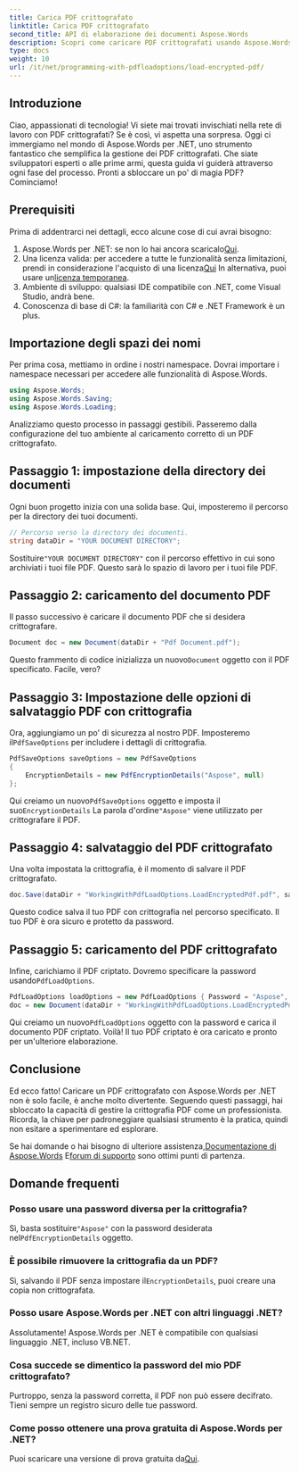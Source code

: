 ```yaml
---
title: Carica PDF crittografato
linktitle: Carica PDF crittografato
second_title: API di elaborazione dei documenti Aspose.Words
description: Scopri come caricare PDF crittografati usando Aspose.Words per .NET con il nostro tutorial passo dopo passo. Padroneggia la crittografia e la decrittografia dei PDF in un attimo.
type: docs
weight: 10
url: /it/net/programming-with-pdfloadoptions/load-encrypted-pdf/
---
```

## Introduzione

Ciao, appassionati di tecnologia! Vi siete mai trovati invischiati nella rete di lavoro con PDF crittografati? Se è così, vi aspetta una sorpresa. Oggi ci immergiamo nel mondo di Aspose.Words per .NET, uno strumento fantastico che semplifica la gestione dei PDF crittografati. Che siate sviluppatori esperti o alle prime armi, questa guida vi guiderà attraverso ogni fase del processo. Pronti a sbloccare un po' di magia PDF? Cominciamo!

## Prerequisiti

Prima di addentrarci nei dettagli, ecco alcune cose di cui avrai bisogno:

1.  Aspose.Words per .NET: se non lo hai ancora scaricalo[Qui](https://releases.aspose.com/words/net/).
2.  Una licenza valida: per accedere a tutte le funzionalità senza limitazioni, prendi in considerazione l'acquisto di una licenza[Qui](https://purchase.aspose.com/buy) In alternativa, puoi usare un[licenza temporanea](https://purchase.aspose.com/temporary-license/).
3. Ambiente di sviluppo: qualsiasi IDE compatibile con .NET, come Visual Studio, andrà bene.
4. Conoscenza di base di C#: la familiarità con C# e .NET Framework è un plus.

## Importazione degli spazi dei nomi

Per prima cosa, mettiamo in ordine i nostri namespace. Dovrai importare i namespace necessari per accedere alle funzionalità di Aspose.Words.

```csharp
using Aspose.Words;
using Aspose.Words.Saving;
using Aspose.Words.Loading;
```

Analizziamo questo processo in passaggi gestibili. Passeremo dalla configurazione del tuo ambiente al caricamento corretto di un PDF crittografato.

## Passaggio 1: impostazione della directory dei documenti

Ogni buon progetto inizia con una solida base. Qui, imposteremo il percorso per la directory dei tuoi documenti.

```csharp
// Percorso verso la directory dei documenti.
string dataDir = "YOUR DOCUMENT DIRECTORY";
```

 Sostituire`"YOUR DOCUMENT DIRECTORY"` con il percorso effettivo in cui sono archiviati i tuoi file PDF. Questo sarà lo spazio di lavoro per i tuoi file PDF.

## Passaggio 2: caricamento del documento PDF

Il passo successivo è caricare il documento PDF che si desidera crittografare. 

```csharp
Document doc = new Document(dataDir + "Pdf Document.pdf");
```

 Questo frammento di codice inizializza un nuovo`Document` oggetto con il PDF specificato. Facile, vero?

## Passaggio 3: Impostazione delle opzioni di salvataggio PDF con crittografia

 Ora, aggiungiamo un po' di sicurezza al nostro PDF. Imposteremo il`PdfSaveOptions` per includere i dettagli di crittografia.

```csharp
PdfSaveOptions saveOptions = new PdfSaveOptions
{
    EncryptionDetails = new PdfEncryptionDetails("Aspose", null)
};
```

 Qui creiamo un nuovo`PdfSaveOptions` oggetto e imposta il suo`EncryptionDetails` La parola d'ordine`"Aspose"` viene utilizzato per crittografare il PDF.

## Passaggio 4: salvataggio del PDF crittografato

Una volta impostata la crittografia, è il momento di salvare il PDF crittografato.

```csharp
doc.Save(dataDir + "WorkingWithPdfLoadOptions.LoadEncryptedPdf.pdf", saveOptions);
```

Questo codice salva il tuo PDF con crittografia nel percorso specificato. Il tuo PDF è ora sicuro e protetto da password.

## Passaggio 5: caricamento del PDF crittografato

 Infine, carichiamo il PDF criptato. Dovremo specificare la password usando`PdfLoadOptions`.

```csharp
PdfLoadOptions loadOptions = new PdfLoadOptions { Password = "Aspose", LoadFormat = LoadFormat.Pdf };
doc = new Document(dataDir + "WorkingWithPdfLoadOptions.LoadEncryptedPdf.pdf", loadOptions);
```

 Qui creiamo un nuovo`PdfLoadOptions` oggetto con la password e carica il documento PDF criptato. Voilà! Il tuo PDF criptato è ora caricato e pronto per un'ulteriore elaborazione.

## Conclusione

Ed ecco fatto! Caricare un PDF crittografato con Aspose.Words per .NET non è solo facile, è anche molto divertente. Seguendo questi passaggi, hai sbloccato la capacità di gestire la crittografia PDF come un professionista. Ricorda, la chiave per padroneggiare qualsiasi strumento è la pratica, quindi non esitare a sperimentare ed esplorare.

 Se hai domande o hai bisogno di ulteriore assistenza,[Documentazione di Aspose.Words](https://reference.aspose.com/words/net/) E[forum di supporto](https://forum.aspose.com/c/words/8) sono ottimi punti di partenza.

## Domande frequenti

### Posso usare una password diversa per la crittografia?
 Sì, basta sostituire`"Aspose"` con la password desiderata nel`PdfEncryptionDetails` oggetto.

### È possibile rimuovere la crittografia da un PDF?
Sì, salvando il PDF senza impostare il`EncryptionDetails`, puoi creare una copia non crittografata.

### Posso usare Aspose.Words per .NET con altri linguaggi .NET?
Assolutamente! Aspose.Words per .NET è compatibile con qualsiasi linguaggio .NET, incluso VB.NET.

### Cosa succede se dimentico la password del mio PDF crittografato?
Purtroppo, senza la password corretta, il PDF non può essere decifrato. Tieni sempre un registro sicuro delle tue password.

### Come posso ottenere una prova gratuita di Aspose.Words per .NET?
 Puoi scaricare una versione di prova gratuita da[Qui](https://releases.aspose.com/).
